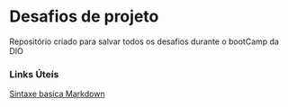 # Desafios de projeto
Repositório criado para salvar todos os desafios durante o bootCamp da DIO

### Links Úteís
[Sintaxe basica Markdown](https://www.markdownguide.org/)
